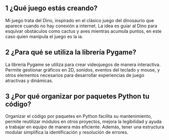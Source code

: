 
## 1 ¿Qué juego estás creando?
Mi juego trata del Dino, inspirado en el clásico juego del dinosaurio que aparece cuando no hay conexión a internet. La idea es guiar al Dino para esquivar obstáculos como cactus y aves mientras acumula puntos, en este caso quien manipula el juego es la ia.

## 2 ¿Para qué se utiliza la librería Pygame?
La librería Pygame se utiliza para crear videojuegos de manera interactiva. Permite gestionar gráficos en 2D, sonidos, eventos del teclado y mouse, y otros elementos necesarios para desarrollar experiencias de juego atractivas y dinámicas.

## 3 ¿Por qué organizar por paquetes Python tu código?
Organizar el código por paquetes en Python facilita su mantenimiento, permite reutilizar módulos en otros proyectos, mejora la legibilidad y ayuda a trabajar en equipo de manera más eficiente. Además, tener una estructura modular simplifica la identificación y resolución de errores.
